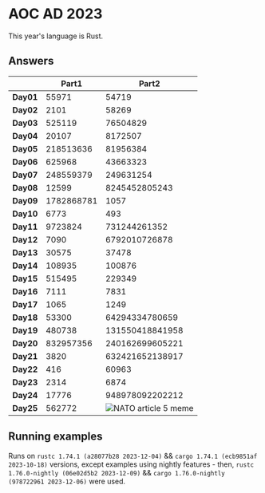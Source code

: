 # AOC AD 2023

This year's language is Rust.

## Answers

|                 | **Part1** | **Part2** |
| --------------- | --------------- | --------------- |
| **Day01** | 55971           | 54719           |
| **Day02** | 2101            | 58269           |
| **Day03** | 525119          | 76504829        |
| **Day04** | 20107           | 8172507         |
| **Day05** | 218513636       | 81956384        |
| **Day06** | 625968          | 43663323        |
| **Day07** | 248559379       | 249631254       |
| **Day08** | 12599           | 8245452805243   |
| **Day09** | 1782868781      | 1057            |
| **Day10** | 6773            | 493             |
| **Day11** | 9723824         | 731244261352    |
| **Day12** | 7090            | 6792010726878   |
| **Day13** | 30575           | 37478           |
| **Day14** | 108935          | 100876          |
| **Day15** | 515495          | 229349          |
| **Day16** | 7111            | 7831            |
| **Day17** | 1065            | 1249            |
| **Day18** | 53300           | 64294334780659  |
| **Day19** | 480738          | 131550418841958 |
| **Day20** | 832957356       | 240162699605221 |
| **Day21** | 3820            | 632421652138917 |
| **Day22** | 416             | 60963           |
| **Day23** | 2314            | 6874            |
| **Day24** | 17776           | 948978092202212 |
| **Day25** | 562772          | ![NATO article 5 meme](https://i.ytimg.com/vi/bOHAX1JWfDs/mqdefault.jpg "Push the big red button!") |

## Running examples

Runs on
`rustc 1.74.1 (a28077b28 2023-12-04)` && `cargo 1.74.1 (ecb9851af 2023-10-18)` versions,
except examples using nightly features - then,
`rustc 1.76.0-nightly (06e02d5b2 2023-12-09)` && `cargo 1.76.0-nightly (978722961 2023-12-06)` were used.
